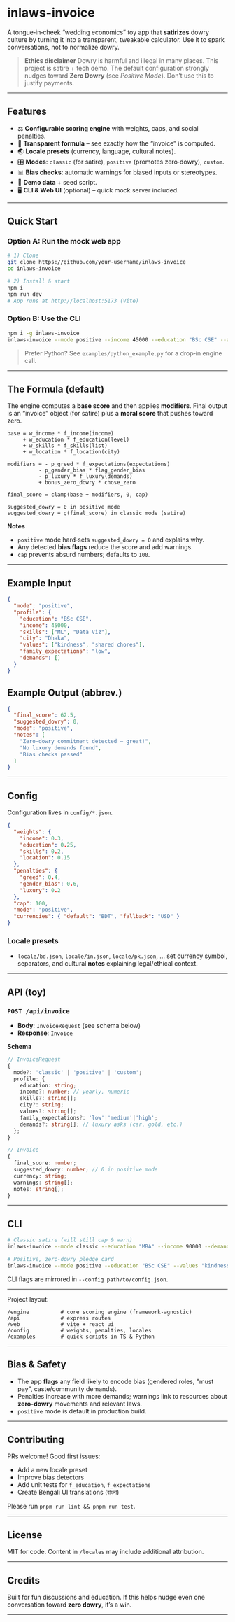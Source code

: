 # inlaws-invoice

A tongue‑in‑cheek “wedding economics” toy app that **satirizes** dowry culture by turning it into a transparent, tweakable calculator. Use it to spark conversations, not to normalize dowry.
 
> **Ethics disclaimer**
> Dowry is harmful and illegal in many places. This project is satire + tech demo. The default configuration strongly nudges toward **Zero Dowry** (see *Positive Mode*). Don’t use this to justify payments.

---

## Features

* ⚖️ **Configurable scoring engine** with weights, caps, and social penalties.
* 🧮 **Transparent formula** – see exactly how the “invoice” is computed.
* 🌏 **Locale presets** (currency, language, cultural notes).
* 🎛️ **Modes**: `classic` (for satire), `positive` (promotes zero‑dowry), `custom`.
* 📊 **Bias checks**: automatic warnings for biased inputs or stereotypes.
* 🧪 **Demo data** + seed script.
* 🖥️ **CLI & Web UI** (optional) – quick mock server included.

---

## Quick Start

### Option A: Run the mock web app

```bash
# 1) Clone
git clone https://github.com/your-username/inlaws-invoice
cd inlaws-invoice

# 2) Install & start
npm i
npm run dev
# App runs at http://localhost:5173 (Vite)
```

### Option B: Use the CLI

```bash
npm i -g inlaws-invoice
inlaws-invoice --mode positive --income 45000 --education "BSc CSE" --assets "none" --family-expectations low
```

> Prefer Python? See `examples/python_example.py` for a drop‑in engine call.

---

## The Formula (default)

The engine computes a **base score** and then applies **modifiers**. Final output is an “invoice” object (for satire) plus a **moral score** that pushes toward zero.

```
base = w_income * f_income(income)
     + w_education * f_education(level)
     + w_skills * f_skills(list)
     + w_location * f_location(city)

modifiers = - p_greed * f_expectations(expectations)
          - p_gender_bias * flag_gender_bias
          - p_luxury * f_luxury(demands)
          + bonus_zero_dowry * chose_zero

final_score = clamp(base + modifiers, 0, cap)

suggested_dowry = 0 in positive mode
suggested_dowry = g(final_score) in classic mode (satire)
```

**Notes**

* `positive` mode hard‑sets `suggested_dowry = 0` and explains why.
* Any detected **bias flags** reduce the score and add warnings.
* `cap` prevents absurd numbers; defaults to `100`.

---

## Example Input

```json
{
  "mode": "positive",
  "profile": {
    "education": "BSc CSE",
    "income": 45000,
    "skills": ["ML", "Data Viz"],
    "city": "Dhaka",
    "values": ["kindness", "shared chores"],
    "family_expectations": "low",
    "demands": []
  }
}
```

## Example Output (abbrev.)

```json
{
  "final_score": 62.5,
  "suggested_dowry": 0,
  "mode": "positive",
  "notes": [
    "Zero‑dowry commitment detected — great!",
    "No luxury demands found",
    "Bias checks passed"
  ]
}
```

---

## Config

Configuration lives in `config/*.json`.

```json
{
  "weights": {
    "income": 0.3,
    "education": 0.25,
    "skills": 0.2,
    "location": 0.15
  },
  "penalties": {
    "greed": 0.4,
    "gender_bias": 0.6,
    "luxury": 0.2
  },
  "cap": 100,
  "mode": "positive",
  "currencies": { "default": "BDT", "fallback": "USD" }
}
```

### Locale presets

* `locale/bd.json`, `locale/in.json`, `locale/pk.json`, … set currency symbol, separators, and cultural **notes** explaining legal/ethical context.

---

## API (toy)

### `POST /api/invoice`

* **Body**: `InvoiceRequest` (see schema below)
* **Response**: `Invoice`

**Schema**

```ts
// InvoiceRequest
{
  mode?: 'classic' | 'positive' | 'custom';
  profile: {
    education: string;
    income?: number; // yearly, numeric
    skills?: string[];
    city?: string;
    values?: string[];
    family_expectations?: 'low'|'medium'|'high';
    demands?: string[]; // luxury asks (car, gold, etc.)
  };
}

// Invoice
{
  final_score: number;
  suggested_dowry: number; // 0 in positive mode
  currency: string;
  warnings: string[];
  notes: string[];
}
```

---

## CLI

```bash
# Classic satire (will still cap & warn)
inlaws-invoice --mode classic --education "MBA" --income 90000 --demands "car,gold"

# Positive, zero‑dowry pledge card
inlaws-invoice --mode positive --education "BSc CSE" --values "kindness,mutual respect"
```

CLI flags are mirrored in `--config path/to/config.json`.

---


Project layout:

```
/engine          # core scoring engine (framework‑agnostic)
/api             # express routes
/web             # vite + react ui
/config          # weights, penalties, locales
/examples        # quick scripts in TS & Python
```

---

## Bias & Safety

* The app **flags** any field likely to encode bias (gendered roles, "must pay", caste/community demands).
* Penalties increase with more demands; warnings link to resources about **zero‑dowry** movements and relevant laws.
* `positive` mode is default in production build.

---

## Contributing

PRs welcome! Good first issues:

* Add a new locale preset
* Improve bias detectors
* Add unit tests for `f_education`, `f_expectations`
* Create Bengali UI translations (বাংলা)

Please run `pnpm run lint && pnpm run test`.

---

## License

MIT for code. Content in `/locales` may include additional attribution.

---

## Credits

Built for fun discussions and education. If this helps nudge even one conversation toward **zero dowry**, it’s a win.

---


